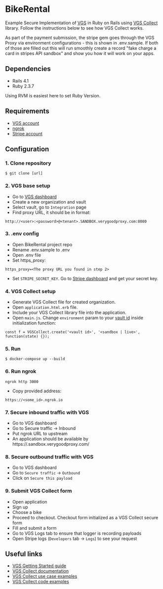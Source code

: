 BikeRental
============

Example Secure Implementation of [VGS](https://www.verygoodsecurity.com) 
in Ruby on Rails using [VGS Collect](https://www.verygoodsecurity.com/docs/features/vgs-collect) library. 
Follow the instructions below to see how VGS Collect works. 

As part of the payment submission, the stripe gem goes through 
the VGS Proxy via environment configurations - this is shown in .env.sample.
If both of those are filled out this will run smoothly create a record 
"fake charge a card in stripes API sandbox" and show you how it will work on your apps.

Dependencies
------------
- Rails 4.1
- Ruby 2.3.7

Using RVM is easiest here to set Ruby Version.

Requirements
------------

- [VGS account](https://dashboard.verygoodsecurity.com)
- [ngrok](https://ngrok.com/)
- [Stripe account](https://stripe.com/)

Configuration
------------

### 1. Clone repository

    $ git clone [url]
    
### 2. VGS base setup

- Go to [VGS dashboard](https://dashboard.verygoodsecurity.com)
- Create a new organization and vault
- Select vault, go to `Integration` page
- Find proxy URL, it should be in format:

```
http://<user>:<password>@<tenant>.SANDBOX.verygoodproxy.com:8080
```

### 3. .env config

- Open BikeRental project repo
- Rename .env.sample to .env
- Open .env file
- Set https_proxy:
```
https_proxy=<The proxy URL you found in step 2>
```
- Set `STRIPE_SECRET_KEY`. Go to [Stripe dashboard](https://dashboard.stripe.com/dashboard) and get your secret key.

### 4. VGS Collect setup

- Generate VGS Collect file for created organization.
- Open `application.html.erb` file.
- Include your VGS Collect library file into the application.
- Open `main.js`. Change `environment` param to your [vault id](https://www.verygoodsecurity.com/docs/terminology/nomenclature#vault) inside initialization function:

```
const f = VGSCollect.create('<vault id>', '<sandbox | live>', function(state) {});
```

### 5. Run

```
$ docker-compose up --build
```

### 6. Run ngrok

```
ngrok http 3000
```

- Copy provided address:
```
https://<some_id>.ngrok.io
```

### 7. Secure inbound traffic with VGS

- Go to VGS dashboard
- Go to Secure traffic -> Inbound
- Put ngrok URL to upstream
- An application should be available by https://<tenant>.sandbox.verygoodproxy.com/
    
### 8. Secure outbound traffic with VGS

- Go to VGS dashboard
- Go to `Secure traffic` -> `Outbound`
- Click on `Secure this payload`

### 9. Submit VGS Collect form

- Open application
- Sign up
- Choose a bike
- Proceed to checkout. Checkout form initialized as a VGS Collect secure form
- Fill and submit a form
- Go to VGS Logs tab to ensure that logger is recording payloads
- Open Stripe logs (`Developers` tab -> `Logs`) to see your request


Useful links
------------

- [VGS Getting Started guide](https://www.verygoodsecurity.com/docs/getting-started)
- [VGS Collect documentation](https://www.verygoodsecurity.com/docs/features/vgs-collect)
- [VGS Collect use case examples](https://verygoodsecurity.github.io/vgs-collect-examples/)
- [VGS Collect code examples](https://github.com/verygoodsecurity/vgs-collect-examples/tree/master/examples)
